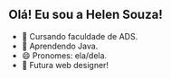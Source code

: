 ## Olá! Eu sou a Helen Souza!

- 🔭 Cursando faculdade de ADS.
- 🌱 Aprendendo Java.
- 😄 Pronomes: ela/dela.
- 💬 Futura web designer!
